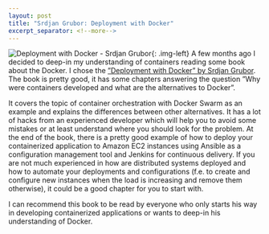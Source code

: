 ```yaml
---
layout: post
title: "Srdjan Grubor: Deployment with Docker"
excerpt_separator: <!--more-->
---
```


![Deployment with Docker - Srdjan Grubor](https://static.packt-cdn.com/products/9781786469007/cover/smaller){: .img-left}
A few months ago I decided to deep-in my understanding of containers reading some book about the Docker. I chose the [”Deployment with Docker” by Srdjan Grubor](https://www.packtpub.com/product/deployment-with-docker/9781786469007). The book is pretty good, it has some chapters answering the question ”Why were containers developed and what are the alternatives to Docker”.

It covers the topic of container orchestration with Docker Swarm as an example and explains the differences between other alternatives. It has a lot of hacks from an experienced developer which will help you to avoid some mistakes or at least understand where you should look for the problem. At the end of the book, there is a pretty good example of how to deploy your containerized application to Amazon EC2 instances using Ansible as a configuration management tool and Jenkins for continuous delivery. If you are not much experienced in how are distributed systems deployed and how to automate your deployments and configurations (f.e. to create and configure new instances when the load is increasing and remove them otherwise), it could be a good chapter for you to start with.

I can recommend this book to be read by everyone who only starts his way in developing containerized applications or wants to deep-in his understanding of Docker.
